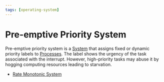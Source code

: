 ```yaml
---
tags: [operating-system]
---
```


# Pre-emptive Priority System

Pre-emptive priority system is a [System](202303242148.md) that assigns fixed or
dynamic priority labels to [Processes](202210062301.md). The label shows the
urgency of the task associated with the interrupt. However, high-priority tasks
may abuse it by hogging computing resources leading to starvation.

- [Rate Monotonic System](202404141555.md)
